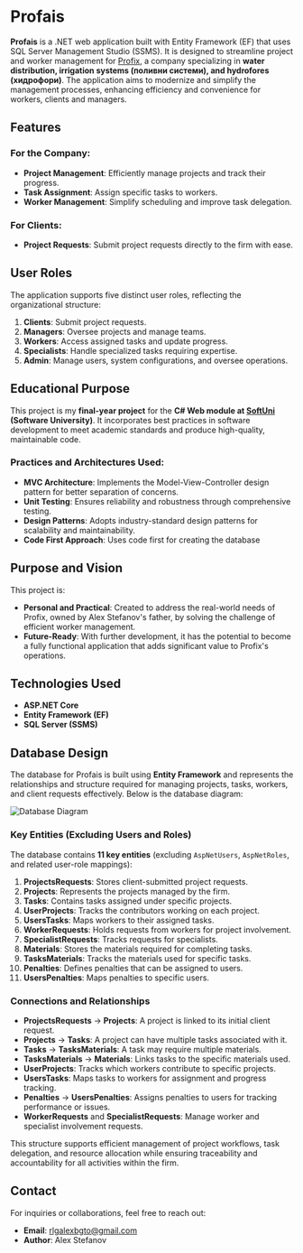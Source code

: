 # Profais

**Profais** is a .NET web application built with Entity Framework (EF) that uses SQL Server Management Studio (SSMS). It is designed to streamline project and worker management for [Profix](https://profix.bg/), a company specializing in **water distribution, irrigation systems (поливни системи), and hydrofores (хидрофори)**. The application aims to modernize and simplify the management processes, enhancing efficiency and convenience for workers, clients and managers.

## Features

### For the Company:
- **Project Management**: Efficiently manage projects and track their progress.
- **Task Assignment**: Assign specific tasks to workers.
- **Worker Management**: Simplify scheduling and improve task delegation.

### For Clients:
- **Project Requests**: Submit project requests directly to the firm with ease.

## User Roles

The application supports five distinct user roles, reflecting the organizational structure:
1. **Clients**: Submit project requests.
2. **Managers**: Oversee projects and manage teams.
3. **Workers**: Access assigned tasks and update progress.
4. **Specialists**: Handle specialized tasks requiring expertise.
5. **Admin**: Manage users, system configurations, and oversee operations.

## Educational Purpose

This project is my **final-year project** for the **C# Web module at [SoftUni](https://softuni.bg/) (Software University)**. It incorporates best practices in software development to meet academic standards and produce high-quality, maintainable code. 

### Practices and Architectures Used:
- **MVC Architecture**: Implements the Model-View-Controller design pattern for better separation of concerns.
- **Unit Testing**: Ensures reliability and robustness through comprehensive testing.
- **Design Patterns**: Adopts industry-standard design patterns for scalability and maintainability.
- **Code First Approach**: Uses code first for creating the database

## Purpose and Vision

This project is:
- **Personal and Practical**: Created to address the real-world needs of Profix, owned by Alex Stefanov's father, by solving the challenge of efficient worker management.
- **Future-Ready**: With further development, it has the potential to become a fully functional application that adds significant value to Profix's operations.

## Technologies Used

- **ASP.NET Core**
- **Entity Framework (EF)**
- **SQL Server (SSMS)**

## Database Design

The database for Profais is built using **Entity Framework** and represents the relationships and structure required for managing projects, tasks, workers, and client requests effectively. Below is the database diagram:

![Database Diagram](https://cdn.discordapp.com/attachments/776883257596968991/1316519520449462342/image.png?ex=675b57d9&is=675a0659&hm=c5479c0e0db751d808aac837b0e8df21b779ff2b5dc8015927b2cbe04fb6c0c2&)

### Key Entities (Excluding Users and Roles)

The database contains **11 key entities** (excluding `AspNetUsers`, `AspNetRoles`, and related user-role mappings):

1. **ProjectsRequests**: Stores client-submitted project requests.
2. **Projects**: Represents the projects managed by the firm.
3. **Tasks**: Contains tasks assigned under specific projects.
4. **UserProjects**: Tracks the contributors working on each project.
5. **UsersTasks**: Maps workers to their assigned tasks.
6. **WorkerRequests**: Holds requests from workers for project involvement.
7. **SpecialistRequests**: Tracks requests for specialists.
8. **Materials**: Stores the materials required for completing tasks.
9. **TasksMaterials**: Tracks the materials used for specific tasks.
10. **Penalties**: Defines penalties that can be assigned to users.
11. **UsersPenalties**: Maps penalties to specific users.

### Connections and Relationships

- **ProjectsRequests** → **Projects**: A project is linked to its initial client request.
- **Projects** → **Tasks**: A project can have multiple tasks associated with it.
- **Tasks** → **TasksMaterials**: A task may require multiple materials.
- **TasksMaterials** → **Materials**: Links tasks to the specific materials used.
- **UserProjects**: Tracks which workers contribute to specific projects.
- **UsersTasks**: Maps tasks to workers for assignment and progress tracking.
- **Penalties** → **UsersPenalties**: Assigns penalties to users for tracking performance or issues.
- **WorkerRequests** and **SpecialistRequests**: Manage worker and specialist involvement requests.

This structure supports efficient management of project workflows, task delegation, and resource allocation while ensuring traceability and accountability for all activities within the firm.

## Contact

For inquiries or collaborations, feel free to reach out:

- **Email**: rlgalexbgto@gmail.com
- **Author**: Alex Stefanov
